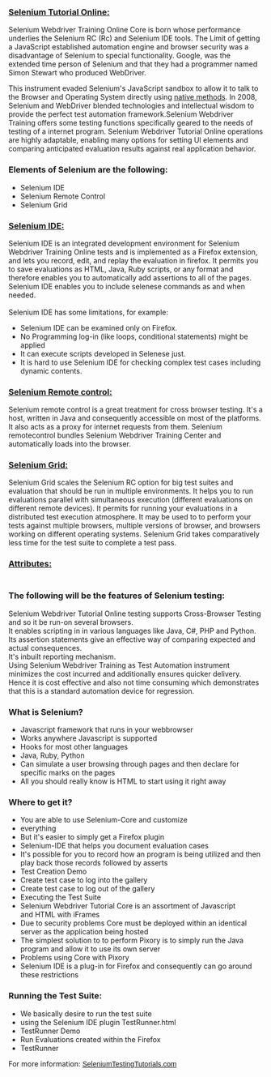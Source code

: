 <h3><u><strong>Selenium&nbsp;Tutorial Online:</strong></u></h3>

<p>Selenium Webdriver Training Online&nbsp;Core is born whose performance underlies the Selenium RC (Rc) and Selenium IDE tools. The Limit of getting a JavaScript established automation engine and browser security was a disadvantage of Selenium to special functionality. Google, was the extended time person of Selenium and that they had a programmer named Simon Stewart who produced WebDriver.</p>

<p>This instrument evaded Selenium&#39;s JavaScript sandbox to allow it to talk to the Browser and Operating System directly using <a href="http://seleniumtestingtutorials.com/selenium-testing-tutorial-tool-for-beginners/" target="_blank">native methods</a>. In 2008, Selenium and WebDriver blended technologies and intellectual wisdom to provide the perfect test automation framework.Selenium Webdriver Training&nbsp;offers some testing functions specifically geared to the needs of testing of a internet program. Selenium Webdriver Tutorial Online operations are highly adaptable, enabling many options for setting UI elements and comparing anticipated evaluation results against real application behavior.</p>

<h3><strong>Elements of Selenium are the following:</strong></h3>

<ul>
	<li>Selenium IDE</li>
	<li>Selenium Remote Control</li>
	<li>Selenium Grid</li>
</ul>

<h3><u><strong>Selenium IDE:</strong></u></h3>

<p>Selenium IDE is an integrated development environment for Selenium Webdriver Training Online tests and is implemented as a Firefox extension, and lets you record, edit, and replay the evaluation in firefox. It permits you to save evaluations as HTML, Java, Ruby scripts, or any format and therefore enables you to automatically add assertions to all of the pages. Selenium IDE enables you to include selenese commands as and when needed.<br />
<br />
Selenium IDE has some limitations, for example:</p>

<ul>
	<li>Selenium IDE can be examined only on Firefox.</li>
	<li>No Programming log-in (like loops, conditional statements) might be applied</li>
	<li>It can execute scripts developed in Selenese just.</li>
	<li>It is hard to use Selenium IDE for checking complex test cases including dynamic contents.</li>
</ul>

<h3><u><strong>Selenium Remote control:</strong></u></h3>

<p>Selenium remote control is a great treatment for cross browser testing. It&#39;s a host, written in Java and consequently accessible on most of the platforms. It also acts as a proxy for internet requests from them. Selenium remotecontrol bundles Selenium Webdriver Training&nbsp;Center and automatically loads into the browser.</p>

<h3><u><strong>Selenium Grid:</strong></u></h3>

<p>Selenium Grid scales the Selenium RC option for big test suites and evaluation that should be run in multiple environments. It helps you to run evaluations parallel with simultaneous execution (different evaluations on different remote devices). It permits for running your evaluations in a distributed test execution atmosphere. It may be used to to perform your tests against multiple browsers, multiple versions of browser, and browsers working on different operating systems. Selenium Grid takes comparatively less time for the test suite to complete a test pass.</p>

<h3><strong><u>Attributes:</u></strong></h3>

<h3><br />
<strong>The following will be the features of Selenium testing:</strong></h3>

<p>Selenium Webdriver Tutorial Online testing supports Cross-Browser Testing and so it be run-on several browsers.<br />
It enables scripting in in various languages like Java, C#, PHP and Python.<br />
Its assertion statements give an effective way of comparing expected and actual consequences.<br />
It&#39;s inbuilt reporting mechanism.<br />
Using Selenium Webdriver Training as Test Automation instrument minimizes the cost incurred and additionally ensures quicker delivery. Hence it is cost effective and also not time consuming which demonstrates that this is a standard automation device for regression.</p>

<h3><strong>What is Selenium?</strong></h3>

<ul>
	<li>Javascript framework that runs in your webbrowser</li>
	<li>Works anywhere Javascript is supported</li>
	<li>Hooks for most other languages</li>
	<li>Java, Ruby, Python</li>
	<li>Can simulate a user browsing through pages and&nbsp;then declare for specific marks on the pages</li>
	<li>All you should really know is HTML to start&nbsp;using it right away</li>
</ul>

<h3><strong>Where to get it?</strong></h3>

<ul>
	<li>You are able to use Selenium-Core and customize</li>
	<li>everything</li>
	<li>But it&#39;s easier to simply get a Firefox plugin</li>
	<li>Selenium-IDE that helps you document evaluation&nbsp;cases</li>
	<li>It&#39;s possible for you to record how an program is being utilized and&nbsp;then play back those records followed by&nbsp;asserts</li>
	<li>Test Creation Demo</li>
	<li>Create test case to log into the gallery</li>
	<li>Create test case to log out of the gallery</li>
	<li>Executing the Test Suite</li>
	<li>Selenium Webdriver Tutorial Core is an assortment of Javascript and&nbsp;HTML with iFrames</li>
	<li>Due to security problems Core must be&nbsp;deployed within an identical server as the&nbsp;application being hosted</li>
	<li>The simplest solution to to perform Pixory is to simply run&nbsp;the Java program and allow it to use its own&nbsp;server</li>
	<li>Problems using Core with Pixory</li>
	<li>Selenium IDE is a plug-in for Firefox and consequently&nbsp;can go around these restrictions</li>
</ul>

<h3><strong>Running the Test Suite:</strong></h3>

<ul>
	<li>We basically desire to run the test suite</li>
	<li>using the Selenium IDE plugin TestRunner.html</li>
	<li>TestRunner Demo</li>
	<li>Run Evaluations created within the Firefox</li>
	<li>TestRunner</li>
</ul>

<p>For more information:&nbsp;<a href="http://seleniumtestingtutorials.com/" target="_blank"><span data-sheets-userformat="[null,null,1049153,[null,0],null,null,null,null,null,0,null,null,0,null,null,null,null,null,null,null,null,null,null,2]" data-sheets-value="[null,2,&quot;http://seleniumtestingtutorials.com/&quot;]" style="font-family: arial, sans, sans-serif;">SeleniumTestingTutorials.com</span></a></p>
